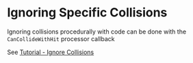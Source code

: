 

# Ignoring Specific Collisions

Ignoring collisions procedurally with code can be done with the `CanCollideWithHit` processor callback

See [Tutorial - Ignore Collisions](../Tutorial/tutorial-ignorecollisions.md)